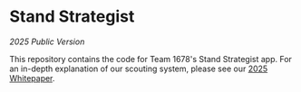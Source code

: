 # Stand Strategist

_2025 Public Version_

This repository contains the code for Team 1678's Stand Strategist app. For an in-depth explanation of our scouting system, please see our [2025 Whitepaper]().